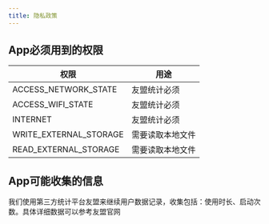 ```yaml
---
title: 隐私政策
---
```


## App必须用到的权限

| 权限                   | 用途     |
| -------------------- | ------ |
| ACCESS_NETWORK_STATE | 友盟统计必须 |
| ACCESS_WIFI_STATE    | 友盟统计必须 |
| INTERNET             | 友盟统计必须 |
| WRITE_EXTERNAL_STORAGE | 需要读取本地文件 |
| READ_EXTERNAL_STORAGE | 需要读取本地文件 |


## App可能收集的信息

我们使用第三方统计平台友盟来继续用户数据记录，收集包括：使用时长、启动次数。具体详细数据可以参考友盟官网

